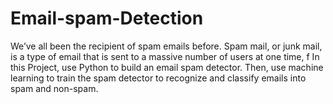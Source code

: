 # Email-spam-Detection
We’ve all been the recipient of spam emails before. Spam mail, or junk mail, is a type of email that is sent to a massive number of users at one time, f In this Project, use Python to build an email spam detector. Then, use machine learning to train the spam detector to recognize and classify emails into spam and non-spam.
